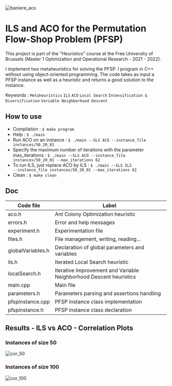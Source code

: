 ![baniere_aco](https://user-images.githubusercontent.com/40352310/134727674-51482bd0-b3cf-467e-bdcb-0c858e8a0a31.png)

# ILS and ACO for the Permutation Flow-Shop Problem (PFSP)

This project is part of the "Heuristics" course at the Free University of Brussels (Master 1 Optimization and Operational Research - 2021 - 2022).

I implement two metaheuristics for solving the PFSP. I program in C++ without using object-oriented programming. The code takes as input a PFSP instance as well as a heuristic and returns a good solution to the instance.

Keywords : <code>Metaheuristics</code> <code>ILS</code> <code>ACO</code> <code>Local Search</code> <code>Intensification & Diversification</code> <code>Variable Neighborhood Descent</code>

## How to use

- Compilation : <code>$ make program</code>
- Help : <code>$ ./main</code>
- Run ACO on an instance : <code>$ ./main --SLS ACO --instance_file instances/50_20_01</code>
- Specify the maximum number of iterations with the parameter max_iterations : <code>$ ./main --SLS ACO --instance_file instances/50_20_01 --max_iterations 62</code>
- To run ILS, just replace ACO by ILS : <code>$ ./main --SLS ILS --instance_file instances/50_20_01 --max_iterations 62</code>
- Clean : <code>$ make clean</code>

## Doc

<table>
<thead>
<tr>
<th>Code file</th>
<th>Label</th>
</tr>
</thead>
<tbody>
<tr>
<td>aco.h</td>
<td>Ant Colony Optimization heuristic</td>
</tr>
<tr>
<td>errors.h</td>
<td>Error and help messages</td>
</tr>
  <tr>
<td>experiment.h</td>
<td>Experimentation file</td>
</tr>
  <tr>
<td>files.h</td>
<td>File management, writing, reading...</td>
</tr>
  <tr>
<td>globalVariables.h</td>
<td>Declaration of global parameters and variables</td>
</tr>
  <tr>
<td>ils.h</td>
<td>Iterated Local Search heuristic</td>
</tr>
  <tr>
<td>localSearch.h</td>
<td>Iterative Improvement and Variable Neighborhood Descent heuristics</td>
</tr>
  <tr>
<td>main.cpp</td>
<td>Main file</td>
</tr>
  <tr>
<td>parameters.h</td>
<td>Parameters parsing and assertions handling</td>
</tr>
  <tr>
<td>pfspinstance.cpp</td>
<td>PFSP instance class implementation</td>
</tr>
  <tr>
<td>pfspinstance.h</td>
<td>PFSP instance class declaration</td>
</tr>
</tbody>
</table>

## Results - ILS vs ACO - Correlation Plots

### Instances of size 50

![cor_50](https://user-images.githubusercontent.com/40352310/134543547-42daba4d-45c2-4897-add3-d91b3cb2b7f8.png)

### Instances of size 100

![cor_100](https://user-images.githubusercontent.com/40352310/134543549-d115c6c5-f15c-4c50-8a6a-e6bf53e3251a.png)
